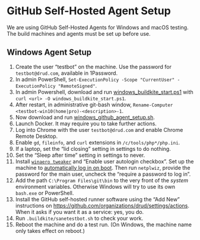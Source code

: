 # GitHub Self-Hosted Agent Setup

We are using GitHub Self-Hosted Agents for Windows and macOS testing. The build machines and agents must be set up before use.

## Windows Agent Setup

1. Create the user “testbot” on the machine. Use the password for `testbot@drud.com`, available in 1Password.
2. In admin PowerShell, `Set-ExecutionPolicy -Scope "CurrentUser" -ExecutionPolicy "RemoteSigned"`.
3. In admin Powershell, download and run [windows_buildkite_start.ps1](scripts/windows_buildkite_start.ps1) with `curl <url> -O windows_buildkite_start.ps1`.
4. After restart, in administrative git-bash window, `Rename-Computer <testbot-win10(home|pro)-<description>-1`.
5. Now download and run [windows_github_agent_setup.sh](scripts/windows_github_agent_setup.sh).
6. Launch Docker. It may require you to take further actions.
7. Log into Chrome with the user `testbot@drud.com` and enable Chrome Remote Desktop.
8. Enable `gd`, `fileinfo`, and `curl` extensions in `/c/tools/php*/php.ini`.
9. If a laptop, set the “lid closing” setting in settings to do nothing.
10. Set the “Sleep after time” setting in settings to never.
11. Install [`winaero tweaker`](https://winaero.com/request.php?1796) and “Enable user autologin checkbox”. Set up the machine to [automatically log in on boot](https://www.cnet.com/how-to/automatically-log-in-to-your-windows-10-pc/).  Then run `netplwiz`, provide the password for the main user, uncheck the “require a password to log in”.
12. Add the path `C:\Program Files\git\bin` to the very front of the *system* environment variables. Otherwise Windows will try to use its own `bash.exe` or PowerShell.
13. Install the GitHub self-hosted runner software using the “Add New” instructions on <https://github.com/organizations/drud/settings/actions>. When it asks if you want it as a service: yes, you do.
14. Run `.buildkite/sanetestbot.sh` to check your work.
15. Reboot the machine and do a test run. (On Windows, the machine name only takes effect on reboot.)
